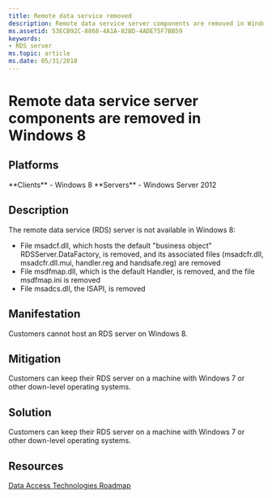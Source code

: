 ```yaml
---
title: Remote data service removed
description: Remote data service server components are removed in Windows 8
ms.assetid: 53ECB92C-8868-4A1A-82BD-4ADE75F7BB59
keywords:
- RDS server
ms.topic: article
ms.date: 05/31/2018
---
```


# Remote data service server components are removed in Windows 8

## Platforms

<dl> **Clients** - Windows 8  
**Servers** - Windows Server 2012  
</dl>

## Description

The remote data service (RDS) server is not available in Windows 8:

-   File msadcf.dll, which hosts the default "business object" RDSServer.DataFactory, is removed, and its associated files (msadcfr.dll, msadcfr.dll.mui, handler.reg and handsafe.reg) are removed
-   File msdfmap.dll, which is the default Handler, is removed, and the file msdfmap.ini is removed
-   File msadcs.dll, the ISAPI, is removed

## Manifestation

Customers cannot host an RDS server on Windows 8.

## Mitigation

Customers can keep their RDS server on a machine with Windows 7 or other down-level operating systems.

## Solution

Customers can keep their RDS server on a machine with Windows 7 or other down-level operating systems.

## Resources

[Data Access Technologies Roadmap](/sql/connect/connect-history?view=sqlallproducts-allversions)

 

 